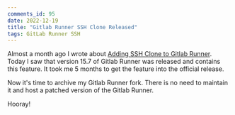 ```yaml
---
comments_id: 95
date: 2022-12-19
title: "Gitlab Runner SSH Clone Released"
tags: GitLab Runner SSH
---
```

Almost a month ago I wrote about [Adding SSH Clone to Gitlab Runner](https://blog.matthiaskay.de/2022/11/18/gitlab-runner-with-ssh-clone/).
Today I saw that version 15.7 of Gitlab Runner was released and contains this feature. It took me 5 months to get
the feature into the official release.

Now it's time to archive my Gitlab Runner fork. There is no need to maintain it and host a patched version of the
Gitlab Runner.

<!-- markdownlint-disable MD033 -->
Hooray! <i class="fa-solid fa-rocket"></i>
